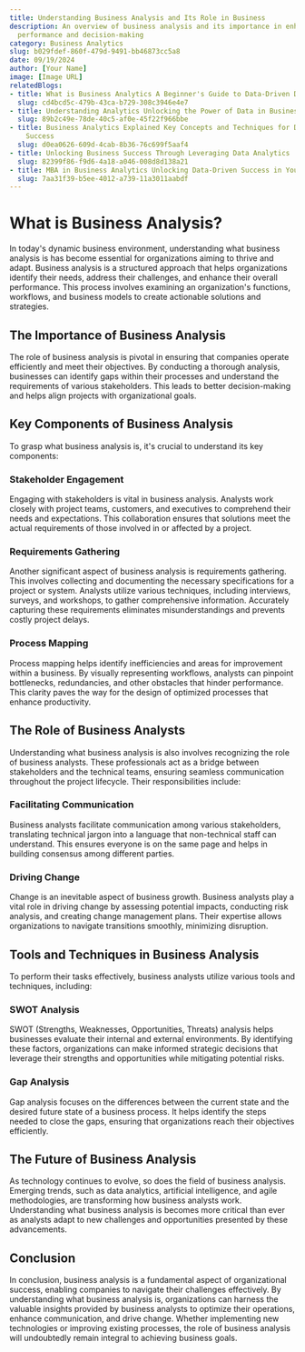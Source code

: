 ```yaml
---
title: Understanding Business Analysis and Its Role in Business
description: An overview of business analysis and its importance in enhancing organizational
  performance and decision-making
category: Business Analytics
slug: b029fdef-860f-479d-9491-bb46873cc5a8
date: 09/19/2024
author: [Your Name]
image: [Image URL]
relatedBlogs:
- title: What is Business Analytics A Beginner's Guide to Data-Driven Decision Making
  slug: cd4bcd5c-479b-43ca-b729-308c3946e4e7
- title: Understanding Analytics Unlocking the Power of Data in Business
  slug: 89b2c49e-78de-40c5-af0e-45f22f966bbe
- title: Business Analytics Explained Key Concepts and Techniques for Data-Driven
    Success
  slug: d0ea0626-609d-4cab-8b36-76c699f5aaf4
- title: Unlocking Business Success Through Leveraging Data Analytics
  slug: 82399f86-f9d6-4a18-a046-008d8d138a21
- title: MBA in Business Analytics Unlocking Data-Driven Success in Your Career
  slug: 7aa31f39-b5ee-4012-a739-11a3011aabdf
---
```


# What is Business Analysis?

In today's dynamic business environment, understanding what business analysis is has become essential for organizations aiming to thrive and adapt. Business analysis is a structured approach that helps organizations identify their needs, address their challenges, and enhance their overall performance. This process involves examining an organization's functions, workflows, and business models to create actionable solutions and strategies.

## The Importance of Business Analysis

The role of business analysis is pivotal in ensuring that companies operate efficiently and meet their objectives. By conducting a thorough analysis, businesses can identify gaps within their processes and understand the requirements of various stakeholders. This leads to better decision-making and helps align projects with organizational goals.

## Key Components of Business Analysis

To grasp what business analysis is, it's crucial to understand its key components:

### Stakeholder Engagement

Engaging with stakeholders is vital in business analysis. Analysts work closely with project teams, customers, and executives to comprehend their needs and expectations. This collaboration ensures that solutions meet the actual requirements of those involved in or affected by a project.

### Requirements Gathering

Another significant aspect of business analysis is requirements gathering. This involves collecting and documenting the necessary specifications for a project or system. Analysts utilize various techniques, including interviews, surveys, and workshops, to gather comprehensive information. Accurately capturing these requirements eliminates misunderstandings and prevents costly project delays.

### Process Mapping

Process mapping helps identify inefficiencies and areas for improvement within a business. By visually representing workflows, analysts can pinpoint bottlenecks, redundancies, and other obstacles that hinder performance. This clarity paves the way for the design of optimized processes that enhance productivity.

## The Role of Business Analysts

Understanding what business analysis is also involves recognizing the role of business analysts. These professionals act as a bridge between stakeholders and the technical teams, ensuring seamless communication throughout the project lifecycle. Their responsibilities include:

### Facilitating Communication

Business analysts facilitate communication among various stakeholders, translating technical jargon into a language that non-technical staff can understand. This ensures everyone is on the same page and helps in building consensus among different parties.

### Driving Change

Change is an inevitable aspect of business growth. Business analysts play a vital role in driving change by assessing potential impacts, conducting risk analysis, and creating change management plans. Their expertise allows organizations to navigate transitions smoothly, minimizing disruption.

## Tools and Techniques in Business Analysis

To perform their tasks effectively, business analysts utilize various tools and techniques, including:

### SWOT Analysis

SWOT (Strengths, Weaknesses, Opportunities, Threats) analysis helps businesses evaluate their internal and external environments. By identifying these factors, organizations can make informed strategic decisions that leverage their strengths and opportunities while mitigating potential risks.

### Gap Analysis

Gap analysis focuses on the differences between the current state and the desired future state of a business process. It helps identify the steps needed to close the gaps, ensuring that organizations reach their objectives efficiently.

## The Future of Business Analysis

As technology continues to evolve, so does the field of business analysis. Emerging trends, such as data analytics, artificial intelligence, and agile methodologies, are transforming how business analysts work. Understanding what business analysis is becomes more critical than ever as analysts adapt to new challenges and opportunities presented by these advancements.

## Conclusion

In conclusion, business analysis is a fundamental aspect of organizational success, enabling companies to navigate their challenges effectively. By understanding what business analysis is, organizations can harness the valuable insights provided by business analysts to optimize their operations, enhance communication, and drive change. Whether implementing new technologies or improving existing processes, the role of business analysis will undoubtedly remain integral to achieving business goals.
